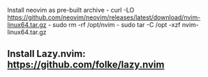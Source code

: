Install neovim as pre-built archive
    - curl -LO https://github.com/neovim/neovim/releases/latest/download/nvim-linux64.tar.gz
    - sudo rm -rf /opt/nvim
    - sudo tar -C /opt -xzf nvim-linux64.tar.gz

Install Lazy.nvim:
https://github.com/folke/lazy.nvim
- 
